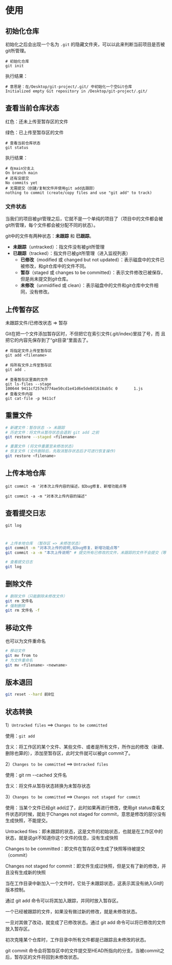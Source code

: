 # 使用

## 初始化仓库

 初始化之后会出现一个名为 `.git` 的隐藏文件夹，可以以此来判断当前项目是否被git所管理。

```shell
# 初始化仓库
git init
```

执行结果：

```shell
# 意思是：在/Desktop/git-project/.git/ 中初始化一个空Git仓库
Initialized empty Git repository in /Desktop/git-project/.git/
```



## 查看当前仓库状态

红色：还未上传至暂存区的文件

绿色：已上传至暂存区的文件

```shell
# 查看当前仓库状态 
git status
```

执行结果：

```shell
# 在main分支上
On branch main
# 还有没提交
No commits yet
# 无需提交（创建/复制文件并使用git add去跟踪）
nothing to commit (create/copy files and use "git add" to track)
```

### 文件状态

当我们的项目被git管理之后，它就不是一个单纯的项目了（项目中的文件都会被git所管理，每个文件都会被分配不同的状态）。

git中的文件有两种状态：**未跟踪** 和 **已跟踪**。

- **未跟踪**（untracked）：指文件没有被git所管理
- **已跟踪**（tracked）：指文件已被git所管理（进入监视列表）
  - **已修改**（modified 或 changed but not updated）：表示磁盘中的文件已被修改，和git仓库中的文件不同。
  - **暂存**（staged 或 changes to be committed）：表示文件修改已被保存，但是尚未提交到git仓库。
  - **未修改**（unmidified 或 clean）：表示磁盘中的文件和git仓库中文件相同，没有修改。



## 上传暂存区

未跟踪文件/已修改状态 => 暂存

Git在把一个文件添加暂存区时，不但把它在索引文件(.git/index)里挂了号，而 且把它的内容先保存到了“git目录“里面去了。

```shell
# 将指定文件上传至暂存区
git add <filename>

# 将所有文件上传至暂存区
git add .

# 查看暂存区里面的文件
git ls-files --stage
100644 9411cf257e3774ae50cd1e41d6e5de8d1618ab5c 0       1.js
# 查看文件内容
git cat-file -p 9411cf
```

## 重置文件

```bash
# 新建文件：暂存状态 -> 未跟踪
# 历史文件：将文件从暂存状态会退到 git add 之前
git restore --staged <filename>

# 重置文件 (将文件重置至未修改状态)
# 恢复文件 (文件删除后，先取消暂存状态后才可进行恢复操作)
git restore <filename>
```

## 上传本地仓库

```shell
git commit -m '对本次上传内容的描述，如bug修复、新增功能点等

git commit -a -m "对本次上传内容的描述"
```

## 查看提交日志

```shell
git log
```



```bash


# 上传本地仓库 （暂存区 => 未修改状态）
git commit -m "对本次上传的说明,如bug修复、新增功能点等"
git commit -a -m "本次上传说明" # 提交所有已修改的文件，未跟踪的文件不会提交（等于 git add + git commit 两条命令）

# 查看提交日志
git log
```

## 删除文件

```bash
# 删除文件（只能删除未修改文件）
git rm 文件名
# 强制删除
git rm 文件名 -f 
```

## 移动文件

也可以为文件重命名

```bash
# 移动文件
git mv from to 
# 为文件重命名
git mv <filename> <newname>
```



## 版本退回

```bash
git reset --hard 前8位
```





## 状态转换

1）`Untracked files`  ==> `Changes to be committed`

使用：`git add`

含义：将工作区的某个文件、某些文件、或者是所有文件，所作出的修改（新建、删除也算的），添加至暂存区，此时文件就可以被git commit了。



2）`Changes to be committed` ==> `Untracked files`

使用：git rm --cached 文件名

含义：将文件从暂存状态转换为未暂存状态



3）`Changes to be committed` ==> `Changes not staged for commit`

使用：当某个文件已经git add过了，此时如果再进行修改，使用git status查看文件状态的时候，就处于Changes not staged for commit，意思是修改的部分没有生成快照，不能提交。



Untracked files：即未跟踪的状态，这是文件的初始状态，也就是在工作区中的状态，就是说git不知道你这个文件的信息，没有生成快照

Changes to be committed：即文件在暂存区中生成了快照等待被提交（commit）

Changes not staged for commit：即文件生成过快照，但是又有了新的修改，并且没有生成新的快照



当在工作目录中新加入一个文件时，它处于未跟踪状态，这表示其没有纳入Git的版本控制。

通过 git add 命令可以将其加入跟踪，并同时放入暂存区。

一个已经被跟踪的文件，如果没有做过新的修改，就是未修改状态。

一旦对其做了改动，就变成了已修改状态。通过 git add 命令可以将已修改的文件放入暂存区。

初次克隆某个仓库时，工作目录中所有文件都是已跟踪且未修改的状态。

git commit 命令会将暂存区中的文件提交至HEAD所指向的分支。当被commit之后，暂存区的文件将回到未修改状态。


